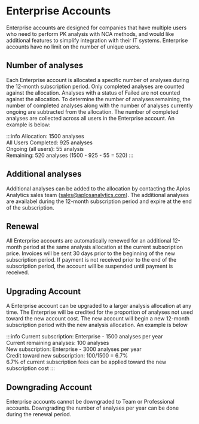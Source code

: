 # Enterprise Accounts
Enterprise accounts are designed for companies that have multiple users who need to perform PK analysis with NCA methods, and would like additional features to simplify integration with their IT systems. Enterprise accounts have no limit on the number of unique users. 

## Number of analyses
Each Enterprise account is allocated a specific number of analyses during the 12-month subscription period. Only completed analyses are counted against the allocation. Analyses with a status of Failed are not counted against the allocation. To determine the number of analyses remaining, the number of completed analyses along with the number of analyses currently ongoing are subtracted from the allocation. The number of completed analyses are collected across all users in the Enterprise account. An example is below:

:::info
Allocation: 1500 analyses\
All Users Completed: 925 analyses\
Ongoing (all users): 55 analysis\
Remaining: 520 analyses (1500 - 925 - 55 = 520)
:::

## Additional analyses
Additional analyses can be added to the allocation by contacting the Aplos Analytics sales team (<sales@aplosanalytics.com>). The additional analyses are availabel during the 12-month subscription period and expire at the end of the subscription. 

## Renewal
All Enterprise accounts are automatically renewed for an additional 12-month period at the same analysis allocation at the current subscription price. Invoices will be sent 30 days prior to the beginning of the new subscription period. If payment is not received prior to the end of the subscription period, the account will be suspended until payment is received.

## Upgrading Account
A Enterprise account can be upgraded to a larger analysis allocation at any time. The Enterprise will be credited for the proportion of analyses not used toward the new account cost. The new account will begin a new 12-month subscription period with the new analysis allocation. An example is below

:::info
Current subscription: Enterprise - 1500 analyses per year\
Current remaining analyses: 100 analyses\
New subscription: Enterprise - 3000 analyses per year\
Credit toward new subscription: 100/1500 = 6.7%\
6.7% of current subscription fees can be applied toward the new subscription cost
:::

## Downgrading Account
Enterprise accounts cannot be downgraded to Team or Professional accounts. Downgrading the number of analyses per year can be done during the renewal period. 
